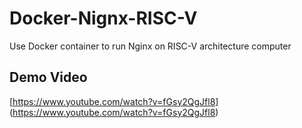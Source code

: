 # Docker-Nignx-RISC-V
Use Docker container to run Nginx on RISC-V architecture computer


## Demo Video

[https://www.youtube.com/watch?v=fGsy2QgJfl8] (https://www.youtube.com/watch?v=fGsy2QgJfl8)
